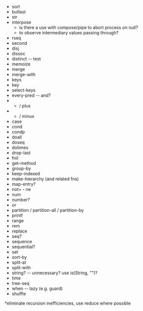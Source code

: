 * sort
* butlast
* str
* interpose
    * is there a use with compose/pipe to abort process on null?
    * to observe intermediary values passing through?
* rseq
* second
* disj
* dissoc
* distinct -- test
* memoize
* merge
* merge-with
* keys
* key
* select-keys
* every-pred -- and?
* + / plus
* - / minus
* case
* cond
* condp
* doall
* doseq
* dotimes
* drop-last
* fnil
* get-method
* group-by
* keep-indexed
* make-hierarchy (and related fns)
* map-entry?
* not= - ne
* num
* number?
* or
* partition / partition-all / partition-by
* printf
* range
* rem
* replace
* seq?
* sequence
* sequential?
* set
* sort-by
* split-at
* split-with
* string? -- unnecessary? use is(String, "")?
* time
* tree-seq
* when -- lazy (e.g. guard)
* shuffle

*eliminate recursion inefficiencies, use reduce where possible